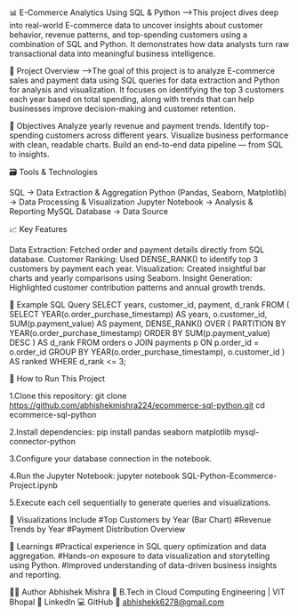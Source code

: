 📊 E-Commerce Analytics Using SQL & Python
-->This project dives deep into real-world E-commerce data to uncover insights about customer behavior, revenue patterns, and top-spending customers using a combination of SQL and Python. It demonstrates how data analysts turn raw transactional data into meaningful business intelligence.

🚀 Project Overview
-->The goal of this project is to analyze E-commerce sales and payment data using SQL queries for data extraction and Python for analysis and visualization.
It focuses on identifying the top 3 customers each year based on total spending, along with trends that can help businesses improve decision-making and customer retention.

🧠 Objectives
Analyze yearly revenue and payment trends.
Identify top-spending customers across different years.
Visualize business performance with clean, readable charts.
Build an end-to-end data pipeline — from SQL to insights.

🗃️ Tools & Technologies

SQL → Data Extraction & Aggregation
Python (Pandas, Seaborn, Matplotlib) → Data Processing & Visualization
Jupyter Notebook → Analysis & Reporting
MySQL Database → Data Source

📈 Key Features

Data Extraction: Fetched order and payment details directly from SQL database.
Customer Ranking: Used DENSE_RANK() to identify top 3 customers by payment each year.
Visualization: Created insightful bar charts and yearly comparisons using Seaborn.
Insight Generation: Highlighted customer contribution patterns and annual growth trends.

🧮 Example SQL Query
SELECT 
    years,
    customer_id,
    payment,
    d_rank
FROM (
    SELECT 
        YEAR(o.order_purchase_timestamp) AS years,
        o.customer_id,
        SUM(p.payment_value) AS payment,
        DENSE_RANK() OVER (
            PARTITION BY YEAR(o.order_purchase_timestamp)
            ORDER BY SUM(p.payment_value) DESC
        ) AS d_rank
    FROM orders o
    JOIN payments p
        ON p.order_id = o.order_id
    GROUP BY YEAR(o.order_purchase_timestamp), o.customer_id
) AS ranked
WHERE d_rank <= 3;

🧩 How to Run This Project

1.Clone this repository:
git clone https://github.com/abhishekmishra224/ecommerce-sql-python.git
cd ecommerce-sql-python

2.Install dependencies:
pip install pandas seaborn matplotlib mysql-connector-python

3.Configure your database connection in the notebook.

4.Run the Jupyter Notebook:
jupyter notebook SQL-Python-Ecommerce-Project.ipynb

5.Execute each cell sequentially to generate queries and visualizations.

📸 Visualizations Include
#Top Customers by Year (Bar Chart)
#Revenue Trends by Year
#Payment Distribution Overview

📘 Learnings
#Practical experience in SQL query optimization and data aggregation.
#Hands-on exposure to data visualization and storytelling using Python.
#Improved understanding of data-driven business insights and reporting.


👨‍💻 Author
Abhishek Mishra
📍 B.Tech in Cloud Computing Engineering | VIT Bhopal
🔗 LinkedIn
💻 GitHub
📧 abhishekk6278@gmail.com
